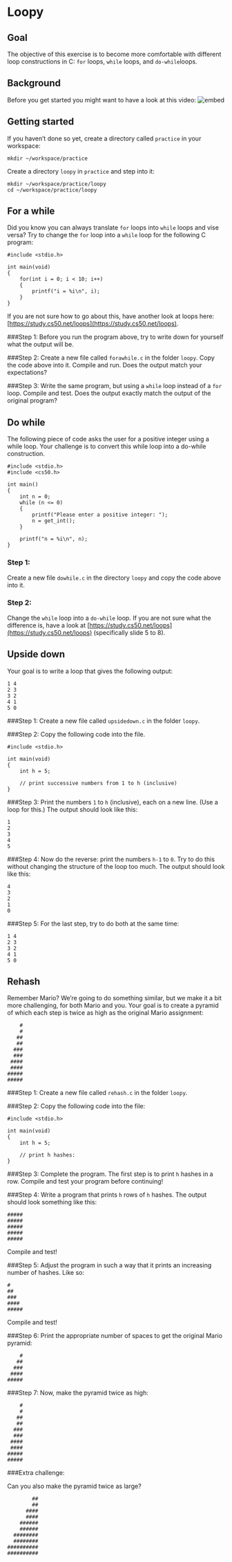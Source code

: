 # Loopy

## Goal

The objective of this exercise is to become more comfortable with different loop constructions in C: `for` loops, `while` loops, and `do-while`loops.

## Background

Before you get started you might want to have a look at this video:
![embed](https://www.youtube.com/embed/QOvo-xFL9II)


## Getting started

If you haven’t done so yet, create a directory called `practice` in your workspace:


    mkdir ~/workspace/practice

Create a directory `loopy` in `practice` and step into it:


    mkdir ~/workspace/practice/loopy
    cd ~/workspace/practice/loopy

## For a while

Did you know you can always translate `for` loops into `while` loops and vise versa?
Try to change the `for` loop into a `while` loop for the following C program:


    #include <stdio.h>

    int main(void)
    {
        for(int i = 0; i < 10; i++)
        {
            printf("i = %i\n", i);
        }
    }

If you are not sure how to go about this, have another look at loops here: [https://study.cs50.net/loops](https://study.cs50.net/loops).

###Step 1:
Before you run the program above, try to write down for yourself what the output will be.

###Step 2:
Create a new file called `forawhile.c` in the folder `loopy`. Copy the code above into it. Compile and run. Does the output match your expectations?

###Step 3:
Write the same program, but using a `while` loop instead of a `for` loop. Compile and test. Does the output exactly match the output of the original program?

## Do while

The following piece of code asks the user for a positive integer using a while loop. Your challenge is to convert this while loop into a do-while construction.

    #include <stdio.h>
    #include <cs50.h>

    int main()
    {
        int n = 0;
        while (n <= 0)
        {
            printf("Please enter a positive integer: ");
            n = get_int();
        }

        printf("n = %i\n", n);
    }

### Step 1:
Create a new file `dowhile.c` in the directory `loopy` and copy the code above into it.

### Step 2:
Change the `while` loop into a `do-while` loop. If you are not sure what the difference is, have a look at [https://study.cs50.net/loops](https://study.cs50.net/loops) (specifically slide 5 to 8).

## Upside down

Your goal is to write a loop that gives the following output:


    1 4
    2 3
    3 2
    4 1
    5 0

###Step 1:
Create a new file called `upsidedown.c` in the folder `loopy`.

###Step 2:
Copy the following code into the file.


    #include <stdio.h>

    int main(void)
    {
        int h = 5;

        // print successive numbers from 1 to h (inclusive)
    }

###Step 3:
Print the numbers `1` to `h` (inclusive), each on a new line. (Use a loop for this.) The output should look like this:


    1
    2
    3
    4
    5

###Step 4:
Now do the reverse: print the numbers `h-1` to `0`. Try to do this without changing the structure of the loop too much. The output should look like this:


    4
    3
    2
    1
    0

###Step 5:
For the last step, try to do both at the same time:


    1 4
    2 3
    3 2
    4 1
    5 0

## Rehash

Remember Mario? We’re going to do something similar, but we make it a bit more challenging, for both Mario and you. Your goal is to create a pyramid of which each step is twice as high as the original Mario assignment:


        #
        #
       ##
       ##
      ###
      ###
     ####
     ####
    #####
    #####

###Step 1:
Create a new file called `rehash.c` in the folder `loopy`.

###Step 2:
Copy the following code into the file:


    #include <stdio.h>

    int main(void)
    {
        int h = 5;

        // print h hashes:
    }

###Step 3:
Complete the program. The first step is to print `h` hashes in a row. Compile and test your program before continuing!

###Step 4:
Write a program that prints `h` rows of `h` hashes. The output should look something like this:


    #####
    #####
    #####
    #####
    #####

Compile and test!

###Step 5:
Adjust the program in such a way that it prints an increasing number of hashes. Like so:


    #
    ##
    ###
    ####
    #####

Compile and test!

###Step 6:
Print the appropriate number of spaces to get the original Mario pyramid:


        #
       ##
      ###
     ####
    #####

###Step 7:
Now, make the pyramid twice as high:


        #
        #
       ##
       ##
      ###
      ###
     ####
     ####
    #####
    #####

###Extra challenge:

Can you also make the pyramid twice as large?


            ##
            ##
          ####
          ####
        ######
        ######
      ########
      ########
    ##########
    ##########
